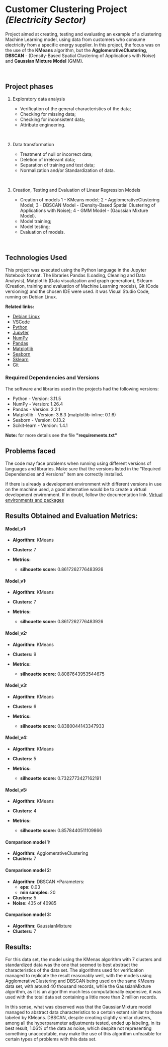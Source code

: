 # **Customer Clustering Project** *(Electricity Sector)*

Project aimed at creating, testing and evaluating an example of a clustering Machine Learning model, using data from customers who consume electricity from a specific energy supplier. In this project, the focus was on the use of the **KMeans** algorithm, but the **AgglomerativeClustering**, **DBSCAN** - (Density-Based Spatial Clustering of Applications with Noise) and **Gaussian Mixture Model** (GMM).

<br>

## Project phases

1. Exploratory data analysis

   * Verification of the general characteristics of the data;
   * Checking for missing data;
   * Checking for inconsistent data;
   * Attribute engineering.

<br>

2. Data transformation

   * Treatment of null or incorrect data;
   * Deletion of irrelevant data;
   * Separation of training and test data;
   * Normalization and/or Standardization of data.

<br>

3. Creation, Testing and Evaluation of Linear Regression Models

   * Creation of models
     1 - KMeans model;
     2 - AgglomerativeClustering Model;
     3 - DBSCAN Model - (Density-Based Spatial Clustering of Applications with Noise);
     4 - GMM Model - (Gaussian Mixture Model).
   * Model training;
   * Model testing;
   * Evaluation of models.

<br>

## Technologies Used

This project was executed using the Python language in the Jupyter Notebook format. The libraries Pandas (Loading, Cleaning and Data Analysis), Matplotlib (Data visualization and graph generation), Sklearn (Creation, training and evaluation of Machine Learning models), Git (Code versioning) and the chosen IDE were used. it was Visual Studio Code, running on Debian Linux.

**Related links:**

* [Debian Linux](https://www.debian.org/index.pt.html)
* [VSCode](https://code.visualstudio.com/)
* [Python](https://www.python.org/)
* [Jupyter](https://jupyter.org/)
* [NumPy](https://numpy.org/)
* [Pandas](https://pandas.pydata.org/)
* [Matplotlib](https://matplotlib.org/)
* [Seaborn](https://seaborn.pydata.org/#)
* [Sklearn](https://scikit-learn.org/stable/)
* [Git](https://git-scm.com/)

### Required Dependencies and Versions

The software and libraries used in the projects had the following versions:

* Python - Version: 3.11.5
* NumPy - Version: 1.26.4
* Pandas - Version: 2.2.1
* Matplotlib - Version: 3.8.3 (matplotlib-inline: 0.1.6)
* Seaborn - Version: 0.13.2
* Scikit-learn - Version: 1.4.1

**Note:** for more details see the file **"requirements.txt"**

## Problems faced

The code may face problems when running using different versions of languages and libraries. Make sure that the versions listed in the "Required Dependencies and Versions" item are correctly installed.

If there is already a development environment with different versions in use on the machine used, a good alternative would be to create a virtual development environment. If in doubt, follow the documentation link.
[Virtual environments and packages](https://docs.python.org/pt-br/3/tutorial/venv.html)

## Results Obtained and Evaluation Metrics:

#### **Model_v1:**

* **Algorithm:** KMeans
* **Clusters:** 7
* **Metrics:**

  * **silhouette score:** 0.8617262776483926

#### **Model_v1:**

* **Algorithm:** KMeans
* **Clusters:** 7
* **Metrics:**

  * **silhouette score:** 0.8617262776483926

#### **Model_v2:**

* **Algorithm:** KMeans
* **Clusters:** 9
* **Metrics:**

  * **silhouette score:** 0.8087643953544675

#### **Model_v3:**

* **Algorithm:** KMeans
* **Clusters:** 6
* **Metrics:**

  * **silhouette score:** 0.8380044143347933

#### **Model_v4:**

* **Algorithm:** KMeans
* **Clusters:** 5
* **Metrics:**

  * **silhouette score:** 0.7322773427162191

#### **Model_v5:**

* **Algorithm:** KMeans
* **Clusters:** 4
* **Metrics:**

  * **silhouette score:** 0.8578440511109866

#### **Comparison model 1:**

* **Algorithm:** AgglomerativeClustering
* **Clusters:** 7

#### **Comparison model 2:**

* **Algorithm:** DBSCAN
  *Parameters:
  * **eps:** 0.03
  * **min samples:** 20
* **Clusters:** 5
* **Noise:** 435 of 40985

#### **Comparison model 3:**

* **Algorithm:** GaussianMixture
* **Clusters:** 7

## **Results:**

For this data set, the model using the KMenas algorithm with 7 clusters and standardized data was the one that seemed to best abstract the characteristics of the data set. The algorithms used for verification managed to replicate the result reasonably well, with the models using AgglomerativeClustering and DBSCAN being used on the same KMeans data set, with around 40 thousand records, while the GaussianMixture algorithm, as it is an algorithm much less computationally expensive, it was used with the total data set containing a little more than 2 million records.

In this sense, what was observed was that the GaussianMixture model managed to abstract data characteristics to a certain extent similar to those labeled by KMeans. DBSCAN, despite creating slightly similar clusters, among all the hyperparameter adjustments tested, ended up labeling, in its best result, 1.06% of the data as noise, which despite not representing something unacceptable, may make the use of this algorithm unfeasible for certain types of problems with this data set.
